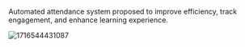 Automated attendance system proposed to improve efficiency, track engagement, and enhance learning experience.

![1716544431087](https://github.com/Akash-Kumar-Gupta/RealTimeCheckIn/assets/74206751/a7443740-6394-4374-97c2-bb7f94eaea3c)

